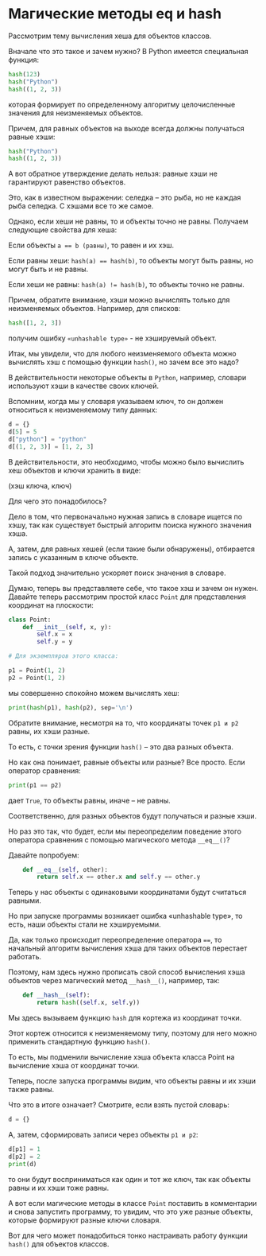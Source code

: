 # Магические методы __eq__ и __hash__

Рассмотрим тему вычисления хеша для объектов классов. 

Вначале что это такое и зачем нужно? В Python имеется специальная функция:

```python
hash(123)
hash("Python")
hash((1, 2, 3))
```
которая формирует по определенному алгоритму целочисленные значения для неизменяемых объектов. 

Причем, для равных объектов на выходе всегда должны получаться равные хэши:

```python
hash("Python")
hash((1, 2, 3))
```
А вот обратное утверждение делать нельзя: равные хэши не гарантируют равенство объектов. 

Это, как в известном выражении: селедка – это рыба, но не каждая рыба селедка. С хэшами все то же самое.

Однако, если хеши не равны, то и объекты точно не равны. Получаем следующие свойства для хеша:

Если объекты `a == b (равны)`, то равен и их хэш.

Если равны хеши: `hash(a) == hash(b)`, то объекты могут быть равны, но могут быть и не равны.

Если хеши не равны: `hash(a) != hash(b)`, то объекты точно не равны.

Причем, обратите внимание, хэши можно вычислять только для неизменяемых объектов. Например, для списков:

```python
hash([1, 2, 3])
```

получим ошибку `«unhashable type»` - не хэшируемый объект.

Итак, мы увидели, что для любого неизменяемого объекта можно вычислять хэш с помощью функции `hash()`, но зачем все это надо? 

В действительности некоторые объекты в `Python`, например, словари используют хэши в качестве своих ключей. 

Вспомним, когда мы у словаря указываем ключ, то он должен относиться к неизменяемому типу данных:

```python
d = {}
d[5] = 5
d["python"] = "python"
d[(1, 2, 3)] = [1, 2, 3]
```

В действительности, это необходимо, чтобы можно было вычислить хеш объектов и ключи хранить в виде:

(хэш ключа, ключ)

Для чего это понадобилось? 

Дело в том, что первоначально нужная запись в словаре ищется по хэшу, так как существует быстрый алгоритм поиска нужного значения хэша. 

А, затем, для равных хешей (если такие были обнаружены), отбирается запись с указанным в ключе объекте. 

Такой подход значительно ускоряет поиск значения в словаре.

Думаю, теперь вы представляете себе, что такое хэш и зачем он нужен. Давайте теперь рассмотрим простой класс `Point` для представления координат на плоскости:


```python
class Point:
    def __init__(self, x, y):
        self.x = x
        self.y = y

# Для экземпляров этого класса:

p1 = Point(1, 2)
p2 = Point(1, 2)
```

мы совершенно спокойно можем вычислять хеш:

```python
print(hash(p1), hash(p2), sep='\n')
```

Обратите внимание, несмотря на то, что координаты точек `p1 и p2` равны, их хэши разные. 

То есть, с точки зрения функции `hash()` – это два разных объекта. 

Но как она понимает, равные объекты или разные? Все просто. Если оператор сравнения:

```python
print(p1 == p2)
```

дает `True`, то объекты равны, иначе – не равны. 

Соответственно, для разных объектов будут получаться и разные хэши. 

Но раз это так, что будет, если мы переопределим поведение этого оператора сравнения с помощью магического метода `__eq__()`? 

Давайте попробуем:


```python
    def __eq__(self, other):
        return self.x == other.x and self.y == other.y
```


Теперь у нас объекты с одинаковыми координатами будут считаться равными. 

Но при запуске программы возникает ошибка «unhashable type», то есть, наши объекты стали не хэшируемыми.

Да, как только происходит переопределение оператора `==`, то начальный алгоритм вычисления хэша для таких объектов перестает работать. 

Поэтому, нам здесь нужно прописать свой способ вычисления хэша объектов через магический метод `__hash__()`, например, так:

```python
    def __hash__(self):
        return hash((self.x, self.y))
```
Мы здесь вызываем функцию `hash` для кортежа из координат точки. 

Этот кортеж относится к неизменяемому типу, поэтому для него можно применить стандартную функцию `hash()`. 

То есть, мы подменили вычисление хэша объекта класса Point на вычисление хэша от координат точки. 

Теперь, после запуска программы видим, что объекты равны и их хэши также равны.

Что это в итоге означает? Смотрите, если взять пустой словарь:
```python
d = {}
```
А, затем, сформировать записи через объекты `p1 и p2`:

```python
d[p1] = 1
d[p2] = 2
print(d)
```

то они будут восприниматься как один и тот же ключ, так как объекты равны и их хэши тоже равны. 

А вот если магические методы в классе `Point` поставить в комментарии и снова запустить программу, то увидим, что это уже разные объекты, которые формируют разные ключи словаря. 


Вот для чего может понадобиться тонко настраивать работу функции `hash()` для объектов классов. 